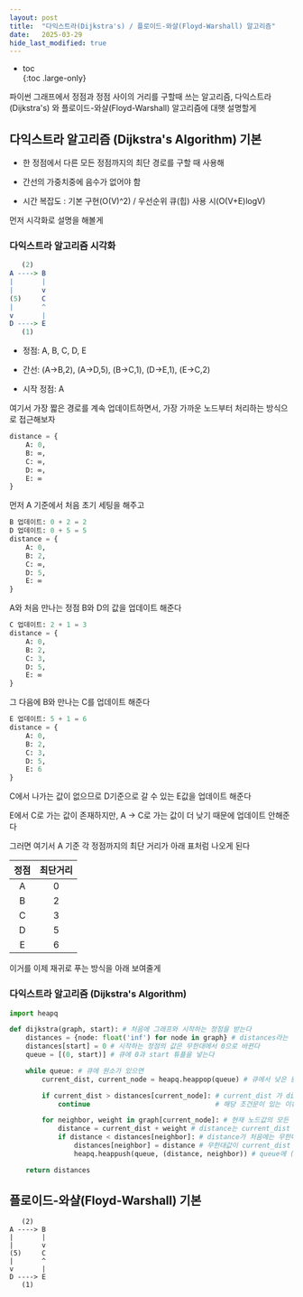 ```yaml
---
layout: post
title:  "다익스트라(Dijkstra's) / 플로이드-와샬(Floyd-Warshall) 알고리즘"
date:   2025-03-29
hide_last_modified: true
---
```


* toc  
{:toc .large-only}

파이썬 그래프에서 정점과 정점 사이의 거리를 구할때 쓰는 알고리즘, 다익스트라(Dijkstra's) 와 플로이드-와샬(Floyd-Warshall) 알고리즘에 대햇 설명할게

## 다익스트라 알고리즘 (Dijkstra's Algorithm) 기본

- 한 정점에서 다른 모든 정점까지의 최단 경로를 구할 때 사용해

- 간선의 가중치중에 음수가 없어야 함

- 시간 복잡도 : 기본 구현(O(V)^2) / 우선순위 큐(힙) 사용 시(O(V+E)logV)

먼저 시각화로 설명을 해볼게

### 다익스트라 알고리즘 시각화

~~~mathematica
   (2)
A ----> B
|       |
|       v
(5)     C
|       ^
v       |
D ----> E
   (1)
~~~

- 정점: A, B, C, D, E

- 간선: (A→B,2), (A→D,5), (B→C,1), (D→E,1), (E→C,2)

- 시작 정점: A

여기서 가장 짧은 경로를 계속 업데이트하면서, 가장 가까운 노드부터 처리하는 방식으로 접근해보자

~~~python
distance = {
    A: 0,
    B: ∞,
    C: ∞,
    D: ∞,
    E: ∞
}
~~~
먼저 A 기준에서 처음 초기 세팅을 해주고

~~~python
B 업데이트: 0 + 2 = 2
D 업데이트: 0 + 5 = 5
distance = {
    A: 0,
    B: 2,
    C: ∞,
    D: 5,
    E: ∞
}
~~~
A와 처음 만나는 정점 B와 D의 값을 업데이트 해준다

~~~python
C 업데이트: 2 + 1 = 3
distance = {
    A: 0,
    B: 2,
    C: 3,
    D: 5,
    E: ∞
}
~~~
그 다음에 B와 만나는 C를 업데이트 해준다

~~~python
E 업데이트: 5 + 1 = 6
distance = {
    A: 0,
    B: 2,
    C: 3,
    D: 5,
    E: 6
}
~~~
C에서 나가는 값이 없으므로 D기준으로 갈 수 있는 E값을 업데이트 해준다

E에서 C로 가는 값이 존재하지만, A → C로 가는 값이 더 낮기 때문에 업데이트 안해준다

그러면 여기서 A 기준 각 정점까지의 최단 거리가 아래 표처럼 나오게 된다

| 정점 | 최단거리 |
|:---:|:---:|
| A | 0 |
| B | 2 |
| C | 3 |
| D | 5 |
| E | 6 |

이거를 이제 재귀로 푸는 방식을 아래 보여줄게

### 다익스트라 알고리즘 (Dijkstra's Algorithm)

~~~python
import heapq

def dijkstra(graph, start): # 처음에 그래프와 시작하는 정점을 받는다
    distances = {node: float('inf') for node in graph} # distances라는 딕셔너리를 만들고 각 노드들에 무한대 값을 넣는다
    distances[start] = 0 # 시작하는 정점의 값은 무한대에서 0으로 바뀐다
    queue = [(0, start)] # 큐에 0과 start 튜플을 넣는다

    while queue: # 큐에 원소가 있으면
        current_dist, current_node = heapq.heappop(queue) # 큐에서 낮은 원소 팝한것을 current_dist, current_node에 저장한다. 처음 current_dist는 0

        if current_dist > distances[current_node]: # current_dist 가 distances[start 노드] 라면, 처음에는 같음. while 아래 for문 진행X
            continue                               # 해당 조건문이 있는 이유는 current_dist가 이미 더 크다면 최솟값을 구할 이유X

        for neighbor, weight in graph[current_node]: # 현재 노드값의 모든 이웃과, 가중치중 하나씩
            distance = current_dist + weight # distance는 current_dist + 가중치로 저장
            if distance < distances[neighbor]: # distance가 처음에는 무한대보다 작게된다
                distances[neighbor] = distance # 무한대값이 current_dist + 가중치로 update
                heapq.heappush(queue, (distance, neighbor)) # queue에 (distance,이웃) 튜플 push

    return distances
~~~

## 플로이드-와샬(Floyd-Warshall) 기본

~~~
   (2)
A ----> B
|       |
|       v
(5)     C
|       ^
v       |
D ----> E
   (1)
~~~